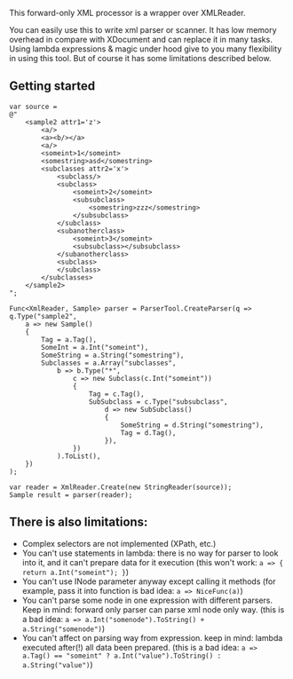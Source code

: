 ﻿This forward-only XML processor is a wrapper over XMLReader.

You can easily use this to write xml parser or scanner. It has low memory overhead in compare with XDocument and can replace it in many tasks. Using lambda expressions & magic under hood give to you many flexibility in using this tool. But of course it has some limitations described below.

## Getting started

```
var source = 
@"
	<sample2 attr1='z'>
		<a/>
		<a><b/></a>
		<a/>
		<someint>1</someint>
		<somestring>asd</somestring>
		<subclasses attr2='x'>
			<subclass/>
			<subclass>
				<someint>2</someint>
				<subsubclass>
					<somestring>zzz</somestring>
				</subsubclass>
			</subclass>
			<subanotherclass>
				<someint>3</someint>
				<subsubclass></subsubclass>
			</subanotherclass>
			<subclass>
			</subclass>
		</subclasses>
	</sample2>
";

Func<XmlReader, Sample> parser = ParserTool.CreateParser(q => q.Type("sample2",
	a => new Sample()
	{
		Tag = a.Tag(),
		SomeInt = a.Int("someint"),
		SomeString = a.String("somestring"),
		Subclasses = a.Array("subclasses",
			b => b.Type("*",
				c => new Subclass(c.Int("someint"))
				{
					Tag = c.Tag(),
					SubSubclass = c.Type("subsubclass",
						d => new SubSubclass()
						{
							SomeString = d.String("somestring"),
							Tag = d.Tag(),
						}),
				})
			).ToList(),
	})
); 
			
var reader = XmlReader.Create(new StringReader(source));
Sample result = parser(reader);
```

## There is also limitations:
- Complex selectors are not implemented (XPath, etc.)
- You can't use statements in lambda: there is no way for parser to look into it, and it can't prepare data for it execution (this won't work: `a => { return a.Int("someint"); }`)
- You can't use INode parameter anyway except calling it methods (for example, pass it into function is bad idea: `a => NiceFunc(a)`)
- You can't parse some node in one expression with different parsers. Keep in mind: forward only parser can parse xml node only way. (this is a bad idea: `a => a.Int("somenode").ToString() + a.String("somenode")`)
- You can't affect on parsing way from expression. keep in mind: lambda executed after(!) all data been 
prepared. (this is a bad idea: `a => a.Tag() == "someint" ? a.Int("value").ToString() : a.String("value")`)